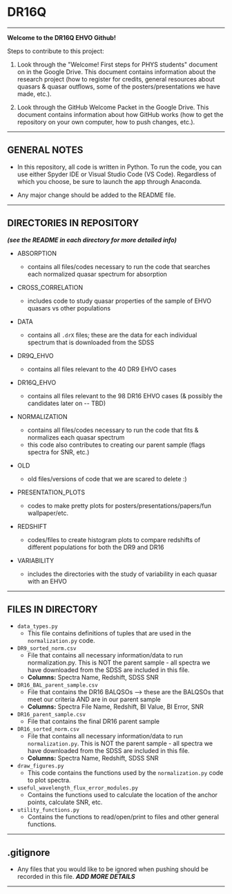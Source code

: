 # DR16Q 

------------------------------------------------------------------------------------------------------------------------------------------------------------------------------------------------------
**Welcome to the DR16Q EHVO Github!**

Steps to contribute to this project:

1. Look through the "Welcome! First steps for PHYS students" document on in the Google Drive. This document contains information about the research project (how to register for credits, general resources about quasars & quasar outflows, some of the posters/presentations we have made, etc.).

2. Look through the GitHub Welcome Packet in the Google Drive. This document contains information about how GitHub works (how to get the repository on your own computer, how to push changes, etc.). 

------------------------------------------------------------------------------------------------------------------------------------------------------------------------------------------------------
## GENERAL NOTES

- In this repository, all code is written in Python. To run the code, you can use either Spyder IDE or Visual Studio Code (VS Code). Regardless of which you choose, be sure to launch the app through Anaconda.

- Any major change should be added to the README file.

------------------------------------------------------------------------------------------------------------------------------------------------------------------------------------------------------
## DIRECTORIES IN REPOSITORY 
***(see the README in each directory for more detailed info)***

- ABSORPTION
    - contains all files/codes necessary to run the code that searches each normalized quasar spectrum for absorption

- CROSS_CORRELATION
    - includes code to study quasar properties of the sample of EHVO quasars vs other populations

- DATA
    - contains all `.drX` files; these are the data for each individual spectrum that is downloaded from the SDSS

- DR9Q_EHVO
    - contains all files relevant to the 40 DR9 EHVO cases

- DR16Q_EHVO
    - contains all files relevant to the 98 DR16 EHVO cases (& possibly the candidates later on -- TBD)

- NORMALIZATION
    - contains all files/codes necessary to run the code that fits & normalizes each quasar spectrum
    - this code also contributes to creating our parent sample (flags spectra for SNR, etc.)

- OLD
    - old files/versions of code that we are scared to delete :)

- PRESENTATION_PLOTS
    - codes to make pretty plots for posters/presentations/papers/fun wallpaper/etc. 

- REDSHIFT
    - codes/files to create histogram plots to compare redshifts of different populations for both the DR9 and DR16

- VARIABILITY
    - includes the directories with the study of variability in each quasar with an EHVO


------------------------------------------------------------------------------------------------------------------------------------------------------------------------------------------------------
## FILES IN DIRECTORY
- `data_types.py`
    - This file contains definitions of tuples that are used in the `normalization.py` code.  
- `DR9_sorted_norm.csv`
    - File that contains all necessary information/data to run normalization.py. This is NOT the parent sample - all spectra we have downloaded from the SDSS are included in this file. 
    - **Columns:** Spectra Name, Redshift, SDSS SNR
- `DR16_BAL_parent_sample.csv`
    - File that contains the DR16 BALQSOs --> these are the BALQSOs that meet our criteria AND are in our parent sample
    - **Columns:** Spectra File Name, Redshift, BI Value, BI Error, SNR
- `DR16_parent_sample.csv`
    - File that contains the final DR16 parent sample
- `DR16_sorted_norm.csv`
    - File that contains all necessary information/data to run `normalization.py`. This is NOT the parent sample - all spectra we have downloaded from the SDSS are included in this file. 
    - **Columns:** Spectra Name, Redshift, SDSS SNR
- `draw_figures.py`
    - This code contains the functions used by the `normalization.py` code to plot spectra. 
- `useful_wavelength_flux_error_modules.py`
    - Contains the functions used to calculate the location of the anchor points, calculate SNR, etc.
- `utility_functions.py`
    - Contains the functions to read/open/print to files and other general functions. 

------------------------------------------------------------------------------------------------------------------------------------------------------------------------------------------------------
## .gitignore

- Any files that you would like to be ignored when pushing should be recorded in this file.
***ADD MORE DETAILS***
------------------------------------------------------------------------------------------------------------------------------------------------------------------------------------------------------
